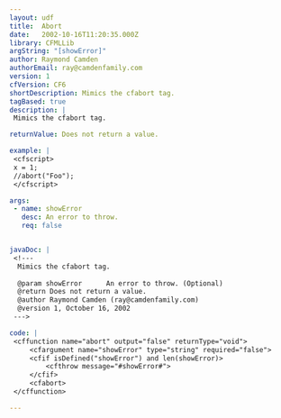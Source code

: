 ```yaml
---
layout: udf
title:  Abort
date:   2002-10-16T11:20:35.000Z
library: CFMLLib
argString: "[showError]"
author: Raymond Camden
authorEmail: ray@camdenfamily.com
version: 1
cfVersion: CF6
shortDescription: Mimics the cfabort tag.
tagBased: true
description: |
 Mimics the cfabort tag.

returnValue: Does not return a value.

example: |
 <cfscript>
 x = 1;
 //abort("Foo");
 </cfscript>

args:
 - name: showError
   desc: An error to throw.
   req: false


javaDoc: |
 <!---
  Mimics the cfabort tag.
  
  @param showError      An error to throw. (Optional)
  @return Does not return a value. 
  @author Raymond Camden (ray@camdenfamily.com) 
  @version 1, October 16, 2002 
 --->

code: |
 <cffunction name="abort" output="false" returnType="void">
     <cfargument name="showError" type="string" required="false">
     <cfif isDefined("showError") and len(showError)>
         <cfthrow message="#showError#">
     </cfif>
     <cfabort>
 </cffunction>

---
```


